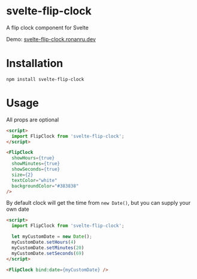 # svelte-flip-clock

A flip clock component for Svelte

Demo: [svelte-flip-clock.ronanru.dev](https://svelte-flip-clock.ronanru.dev)

# Installation

```
npm install svelte-flip-clock
```

# Usage

All props are optional

```html
<script>
  import FlipClock from 'svelte-flip-clock';
</script>

<FlipClock
  showHours={true}
  showMinutes={true}
  showSeconds={true}
  size={2}
  textColor="white"
  backgroundColor="#383838"
/>
```

By default clock will get the time from `new Date()`, but you can supply your own date

```html
<script>
  import FlipClock from 'svelte-flip-clock';

  let myCustomDate = new Date();
  myCustomDate.setHours(4)
  myCustomDate.setMinutes(20)
  myCustomDate.setSeconds(69)
</script>

<FlipClock bind:date={myCustomDate} />
```
